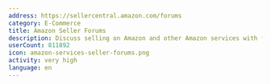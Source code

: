```yaml
---
address: https://sellercentral.amazon.com/forums
category: E-Commerce
title: Amazon Seller Forums
description: Discuss selling on Amazon and other Amazon services with fellow sellers
userCount: 811892
icon: amazon-services-seller-forums.png
activity: very high
language: en
---
```

